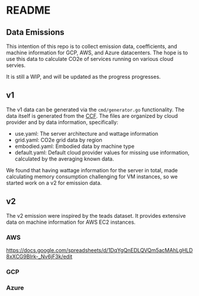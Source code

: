 # README

## Data Emissions

This intention of this repo is to collect emission data, coefficients, and machine information for GCP, AWS, and Azure datacenters. The hope is to use this data to calculate CO2e of services running on various cloud servies.

It is still a WIP, and will be updated as the progress progresses.

## v1

The v1 data can be generated via the `cmd/generator.go` functionality. The data itself is generated from the [CCF](https://github.com/cloud-carbon-footprint/ccf-coefficients/). The files are organized by cloud provider and by data information, specifically:

* use.yaml: The server architecture and wattage information
* grid.yaml: CO2e grid data by region
* embodied.yaml: Embodied data by machine type
* default.yaml: Default cloud provider values for missing use information, calculated by the averaging known data.

We found that having wattage information for the server in total, made calculating memory consumption challenging for VM instances, so we started work on a v2 for emission data.

## v2

The v2 emission were inspired by the teads dataset. It provides extensive data on machine information for AWS EC2 instances.

### AWS

https://docs.google.com/spreadsheets/d/1DqYgQnEDLQVQm5acMAhLgHLD8xXCG9BIrk-_Nv6jF3k/edit

### GCP

### Azure
